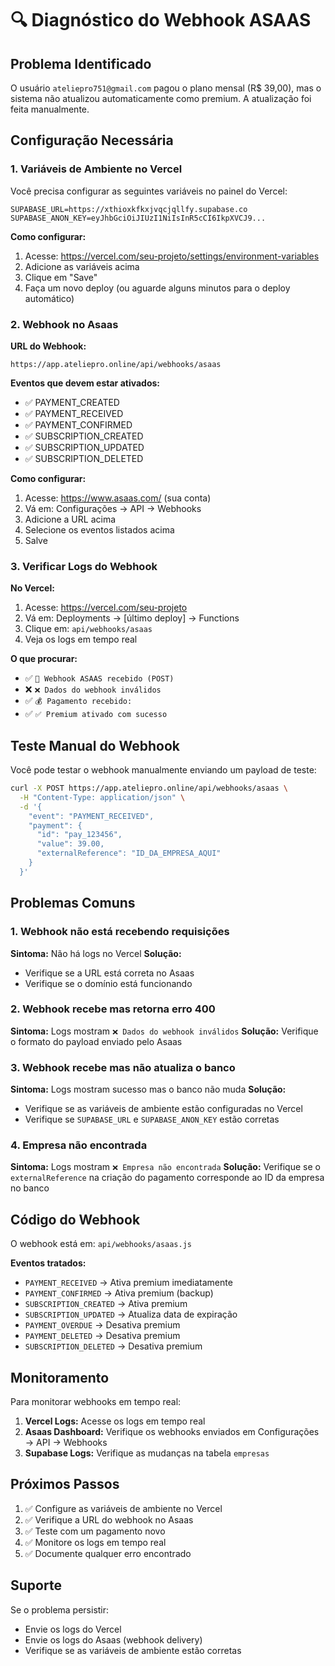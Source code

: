 # 🔍 Diagnóstico do Webhook ASAAS

## Problema Identificado

O usuário `ateliepro751@gmail.com` pagou o plano mensal (R$ 39,00), mas o sistema não atualizou automaticamente como premium. A atualização foi feita manualmente.

## Configuração Necessária

### 1. Variáveis de Ambiente no Vercel

Você precisa configurar as seguintes variáveis no painel do Vercel:

```
SUPABASE_URL=https://xthioxkfkxjvqcjqllfy.supabase.co
SUPABASE_ANON_KEY=eyJhbGciOiJIUzI1NiIsInR5cCI6IkpXVCJ9...
```

**Como configurar:**
1. Acesse: https://vercel.com/seu-projeto/settings/environment-variables
2. Adicione as variáveis acima
3. Clique em "Save"
4. Faça um novo deploy (ou aguarde alguns minutos para o deploy automático)

### 2. Webhook no Asaas

**URL do Webhook:**
```
https://app.ateliepro.online/api/webhooks/asaas
```

**Eventos que devem estar ativados:**
- ✅ PAYMENT_CREATED
- ✅ PAYMENT_RECEIVED
- ✅ PAYMENT_CONFIRMED
- ✅ SUBSCRIPTION_CREATED
- ✅ SUBSCRIPTION_UPDATED
- ✅ SUBSCRIPTION_DELETED

**Como configurar:**
1. Acesse: https://www.asaas.com/ (sua conta)
2. Vá em: Configurações → API → Webhooks
3. Adicione a URL acima
4. Selecione os eventos listados acima
5. Salve

### 3. Verificar Logs do Webhook

**No Vercel:**
1. Acesse: https://vercel.com/seu-projeto
2. Vá em: Deployments → [último deploy] → Functions
3. Clique em: `api/webhooks/asaas`
4. Veja os logs em tempo real

**O que procurar:**
- ✅ `🔔 Webhook ASAAS recebido (POST)`
- ❌ `❌ Dados do webhook inválidos`
- ✅ `💰 Pagamento recebido:`
- ✅ `✅ Premium ativado com sucesso`

## Teste Manual do Webhook

Você pode testar o webhook manualmente enviando um payload de teste:

```bash
curl -X POST https://app.ateliepro.online/api/webhooks/asaas \
  -H "Content-Type: application/json" \
  -d '{
    "event": "PAYMENT_RECEIVED",
    "payment": {
      "id": "pay_123456",
      "value": 39.00,
      "externalReference": "ID_DA_EMPRESA_AQUI"
    }
  }'
```

## Problemas Comuns

### 1. Webhook não está recebendo requisições
**Sintoma:** Não há logs no Vercel
**Solução:** 
- Verifique se a URL está correta no Asaas
- Verifique se o domínio está funcionando

### 2. Webhook recebe mas retorna erro 400
**Sintoma:** Logs mostram `❌ Dados do webhook inválidos`
**Solução:** Verifique o formato do payload enviado pelo Asaas

### 3. Webhook recebe mas não atualiza o banco
**Sintoma:** Logs mostram sucesso mas o banco não muda
**Solução:**
- Verifique se as variáveis de ambiente estão configuradas no Vercel
- Verifique se `SUPABASE_URL` e `SUPABASE_ANON_KEY` estão corretas

### 4. Empresa não encontrada
**Sintoma:** Logs mostram `❌ Empresa não encontrada`
**Solução:** Verifique se o `externalReference` na criação do pagamento corresponde ao ID da empresa no banco

## Código do Webhook

O webhook está em: `api/webhooks/asaas.js`

**Eventos tratados:**
- `PAYMENT_RECEIVED` → Ativa premium imediatamente
- `PAYMENT_CONFIRMED` → Ativa premium (backup)
- `SUBSCRIPTION_CREATED` → Ativa premium
- `SUBSCRIPTION_UPDATED` → Atualiza data de expiração
- `PAYMENT_OVERDUE` → Desativa premium
- `PAYMENT_DELETED` → Desativa premium
- `SUBSCRIPTION_DELETED` → Desativa premium

## Monitoramento

Para monitorar webhooks em tempo real:

1. **Vercel Logs:** Acesse os logs em tempo real
2. **Asaas Dashboard:** Verifique os webhooks enviados em Configurações → API → Webhooks
3. **Supabase Logs:** Verifique as mudanças na tabela `empresas`

## Próximos Passos

1. ✅ Configure as variáveis de ambiente no Vercel
2. ✅ Verifique a URL do webhook no Asaas
3. ✅ Teste com um pagamento novo
4. ✅ Monitore os logs em tempo real
5. ✅ Documente qualquer erro encontrado

## Suporte

Se o problema persistir:
- Envie os logs do Vercel
- Envie os logs do Asaas (webhook delivery)
- Verifique se as variáveis de ambiente estão corretas
